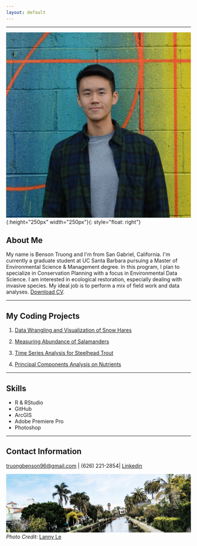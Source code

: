 ```yaml
---
layout: default
---
```


* * *

![](./media/profile_pic.jpg){:height="250px" width="250px"}{: style="float: right"}
## **About Me**

My name is Benson Truong and I'm from San Gabriel, California. I'm currently a graduate student at UC Santa Barbara pursuing a Master of Environmental Science & Management degree. In this program, I plan to specialize in Conservation Planning with a focus in Environmental Data Science. I am interested in ecological restoration, especially dealing with invasive species. My ideal job is to perform a mix of field work and data analyses. [Download CV](./cv.pdf).

* * *

## **My Coding Projects**

1. [Data Wrangling and Visualization of Snow Hares](./proj/snow_hares.html)

2. [Measuring Abundance of Salamanders](./proj/salamanders.html)

3. [Time Series Analysis for Steelhead Trout](./proj/ts_proj.html)

4. [Principal Components Analysis on Nutrients](./proj/nutrient.html)

* * *

## **Skills**

*   R & RStudio
*   GitHub
*   ArcGIS
*   Adobe Premiere Pro
*   Photoshop

* * *

## **Contact Information**

truongbenson96@gmail.com | (626) 221-2854| [Linkedin](https://www.linkedin.com/in/benson-truong-580570122/)

![](./media/landscape.jpg)
*Photo Credit:* [Lanny Le](https://vsco.co/lannyle/gallery)
